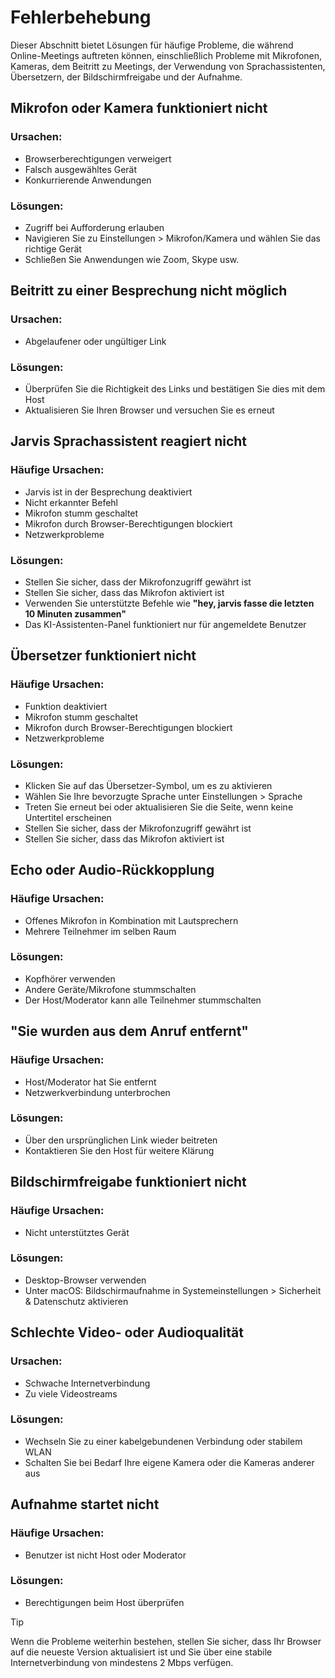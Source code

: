 # Fehlerbehebung

Dieser Abschnitt bietet Lösungen für häufige Probleme, die während Online-Meetings auftreten können, einschließlich Probleme mit Mikrofonen, Kameras, dem Beitritt zu Meetings, der Verwendung von Sprachassistenten, Übersetzern, der Bildschirmfreigabe und der Aufnahme.

## Mikrofon oder Kamera funktioniert nicht

### Ursachen:

- Browserberechtigungen verweigert
- Falsch ausgewähltes Gerät
- Konkurrierende Anwendungen

### Lösungen:

- Zugriff bei Aufforderung erlauben
- Navigieren Sie zu Einstellungen > Mikrofon/Kamera und wählen Sie das richtige Gerät
- Schließen Sie Anwendungen wie Zoom, Skype usw.

## Beitritt zu einer Besprechung nicht möglich

### Ursachen:

- Abgelaufener oder ungültiger Link

### Lösungen:

- Überprüfen Sie die Richtigkeit des Links und bestätigen Sie dies mit dem Host
- Aktualisieren Sie Ihren Browser und versuchen Sie es erneut

## Jarvis Sprachassistent reagiert nicht

### Häufige Ursachen:

- Jarvis ist in der Besprechung deaktiviert
- Nicht erkannter Befehl
- Mikrofon stumm geschaltet
- Mikrofon durch Browser-Berechtigungen blockiert
- Netzwerkprobleme

### Lösungen:

- Stellen Sie sicher, dass der Mikrofonzugriff gewährt ist
- Stellen Sie sicher, dass das Mikrofon aktiviert ist
- Verwenden Sie unterstützte Befehle wie **"hey, jarvis fasse die letzten 10 Minuten zusammen"**
- Das KI-Assistenten-Panel funktioniert nur für angemeldete Benutzer

## Übersetzer funktioniert nicht

### Häufige Ursachen:

- Funktion deaktiviert
- Mikrofon stumm geschaltet
- Mikrofon durch Browser-Berechtigungen blockiert
- Netzwerkprobleme

### Lösungen:

- Klicken Sie auf das Übersetzer-Symbol, um es zu aktivieren
- Wählen Sie Ihre bevorzugte Sprache unter Einstellungen > Sprache
- Treten Sie erneut bei oder aktualisieren Sie die Seite, wenn keine Untertitel erscheinen
- Stellen Sie sicher, dass der Mikrofonzugriff gewährt ist
- Stellen Sie sicher, dass das Mikrofon aktiviert ist

## Echo oder Audio-Rückkopplung

### Häufige Ursachen:

- Offenes Mikrofon in Kombination mit Lautsprechern
- Mehrere Teilnehmer im selben Raum

### Lösungen:

- Kopfhörer verwenden
- Andere Geräte/Mikrofone stummschalten
- Der Host/Moderator kann alle Teilnehmer stummschalten

## "Sie wurden aus dem Anruf entfernt"

### Häufige Ursachen:

- Host/Moderator hat Sie entfernt
- Netzwerkverbindung unterbrochen

### Lösungen:

- Über den ursprünglichen Link wieder beitreten
- Kontaktieren Sie den Host für weitere Klärung

## Bildschirmfreigabe funktioniert nicht

### Häufige Ursachen:

- Nicht unterstütztes Gerät

### Lösungen:

- Desktop-Browser verwenden
- Unter macOS: Bildschirmaufnahme in Systemeinstellungen > Sicherheit & Datenschutz aktivieren

## Schlechte Video- oder Audioqualität

### Ursachen:

- Schwache Internetverbindung
- Zu viele Videostreams

### Lösungen:

- Wechseln Sie zu einer kabelgebundenen Verbindung oder stabilem WLAN
- Schalten Sie bei Bedarf Ihre eigene Kamera oder die Kameras anderer aus

## Aufnahme startet nicht

### Häufige Ursachen:

- Benutzer ist nicht Host oder Moderator

### Lösungen:

- Berechtigungen beim Host überprüfen

> [!TIP]
> Wenn die Probleme weiterhin bestehen, stellen Sie sicher, dass Ihr Browser auf die neueste Version aktualisiert ist und Sie über eine stabile Internetverbindung von mindestens 2 Mbps verfügen.

